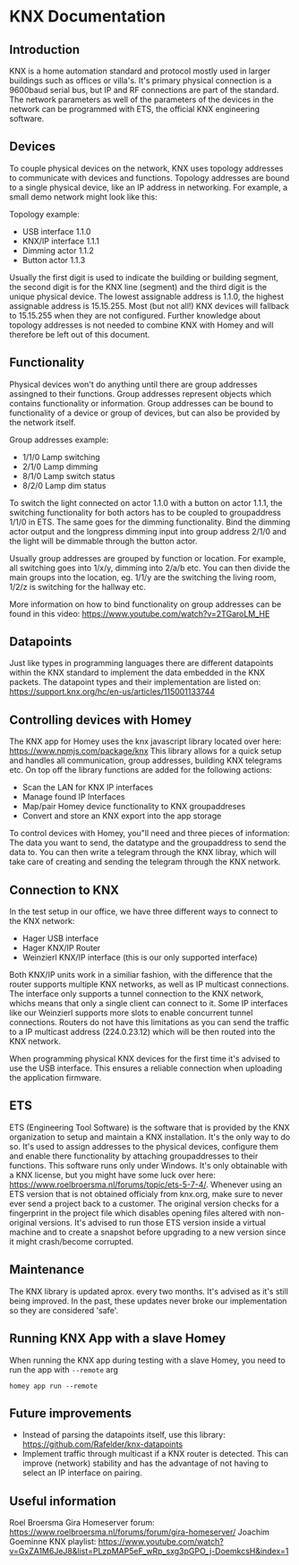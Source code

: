# KNX Documentation

## Introduction
KNX is a home automation standard and protocol mostly used in larger buildings such as offices or villa's.
It's primary physical connection is a 9600baud serial bus, but IP and RF connections are part of the standard.
The network parameters as well of the parameters of the devices in the network can be programmed with ETS, the official KNX engineering software.

## Devices
To couple physical devices on the network, KNX uses topology addresses to communicate with devices and functions. Topology addresses are bound to a single physical device, like an IP address in networking.
For example, a small demo network might look like this:

Topology example:
- USB interface 1.1.0
- KNX/IP interface 1.1.1
- Dimming actor 1.1.2
- Button actor 1.1.3

Usually the first digit is used to indicate the building or building segment, the second digit is for the KNX line (segment) and the third digit is the unique physical device.
The lowest assignable address is 1.1.0, the highest assignable address is 15.15.255.
Most (but not all!) KNX devices will fallback to 15.15.255 when they are not configured.
Further knowledge about topology addresses is not needed to combine KNX with Homey and will therefore be left out of this document.

## Functionality
Physical devices won't do anything until there are group addresses assingned to their functions.
Group addresses represent objects which contains functionality or information. Group addresses can be bound to functionality of a device or group of devices, but can also be provided by the network itself.

Group addresses example:
- 1/1/0 Lamp switching
- 2/1/0 Lamp dimming
- 8/1/0 Lamp switch status
- 8/2/0 Lamp dim status

To switch the light connected on actor 1.1.0 with a button on actor 1.1.1, the switching functionality for both actors has to be coupled to groupaddress 1/1/0 in ETS.
The same goes for the dimming functionality. Bind the dimming actor output and the longpress dimming input into group address 2/1/0 and the light will be dimmable through the button actor.

Usually group addresses are grouped by function or location. For example, all switching goes into 1/x/y, dimming into 2/a/b etc.
You can then divide the main groups into the location, eg. 1/1/y are the switching the living room, 1/2/z is switching for the hallway etc.

More information on how to bind functionality on group addresses can be found in this video: https://www.youtube.com/watch?v=2TGaroLM_HE

## Datapoints
Just like types in programming languages there are different datapoints within the KNX standard to implement the data embedded in the KNX packets.
The datapoint types and their implementation are listed on: https://support.knx.org/hc/en-us/articles/115001133744

## Controlling devices with Homey
The KNX app for Homey uses the knx javascript library located over here: https://www.npmjs.com/package/knx
This library allows for a quick setup and handles all communication, group addresses, building KNX telegrams etc.
On top off the library functions are added for the following actions:
- Scan the LAN for KNX IP interfaces
- Manage found IP Interfaces
- Map/pair Homey device functionality to KNX groupaddreses
- Convert and store an KNX export into the app storage

To control devices with Homey, you"ll need and three pieces of information: The data you want to send, the datatype and the groupaddress to send the data to.
You can then write a telegram through the KNX libray, which will take care of creating and sending the telegram through the KNX network.

## Connection to KNX
In the test setup in our office, we have three different ways to connect to the KNX network:
- Hager USB interface
- Hager KNX/IP Router
- Weinzierl KNX/IP interface (this is our only supported interface)

Both KNX/IP units work in a similiar fashion, with the difference that the router supports multiple KNX networks, as well as IP multicast connections.
The interface only supports a tunnel connection to the KNX network, whichs means that only a single client can connect to it. Some IP interfaces like our Weinzierl supports more slots to enable concurrent tunnel connections.
Routers do not have this limitations as you can send the traffic to a IP multicast address (224.0.23.12) which will be then routed into the KNX network.

When programming physical KNX devices for the first time it's advised to use the USB interface. This ensures a reliable connection when uploading the application firmware.

## ETS
ETS (Engineering Tool Software) is the software that is provided by the KNX organization to setup and maintain a KNX installation. It's the only way to do so.
It's used to assign addresses to the physical devices, configure them and enable there functionality by attaching groupaddresses to their functions.
This software runs only under Windows. It's only obtainable with a KNX license, but you might have some luck over here: https://www.roelbroersma.nl/forums/topic/ets-5-7-4/.
Whenever using an ETS version that is not obtained officialy from knx.org, make sure to never ever send a project back to a customer.
The original version checks for a fingerprint in the project file which disables opening files altered with non-original versions.
It's advised to run those ETS version inside a virtual machine and to create a snapshot before upgrading to a new version since it might crash/become corrupted.

## Maintenance
The KNX library is updated aprox. every two months. It's advised as it's still being improved. In the past, these updates never broke our implementation so they are considered 'safe'.

## Running KNX App with a slave Homey
When running the KNX app during testing with a slave Homey, you need to run the app with `--remote` arg

```
homey app run --remote
```

## Future improvements
- Instead of parsing the datapoints itself, use this library: https://github.com/Rafelder/knx-datapoints
- Implement traffic through multicast if a KNX router is detected. This can improve (network) stability and has the advantage of not having to select an IP interface on pairing.

## Useful information
Roel Broersma Gira Homeserver forum: https://www.roelbroersma.nl/forums/forum/gira-homeserver/
Joachim Goeminne KNX playlist: https://www.youtube.com/watch?v=GxZA1M6JeJ8&list=PLzpMAP5eF_wRp_sxg3pGPO_j-DoemkcsH&index=1
